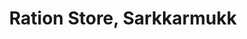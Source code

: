 ---
title: "Ration Store, Sarkkarmukk"
url: /punalur-kerala/ration-store-sarkkarmukk/
shop: Allgemein
---